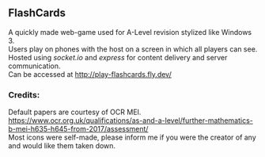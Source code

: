 ## **FlashCards**
A quickly made web-game used for A-Level revision stylized like Windows 3.  
Users play on phones with the host on a screen in which all players can see.  
Hosted using _socket.io_ and _express_ for content delivery and server communication.  
Can be accessed at http://play-flashcards.fly.dev/  

### **Credits:**
Default papers are courtesy of OCR MEI.  
https://www.ocr.org.uk/qualifications/as-and-a-level/further-mathematics-b-mei-h635-h645-from-2017/assessment/  
Most icons were self-made, please inform me if you were the creator of any and would like them taken down.
